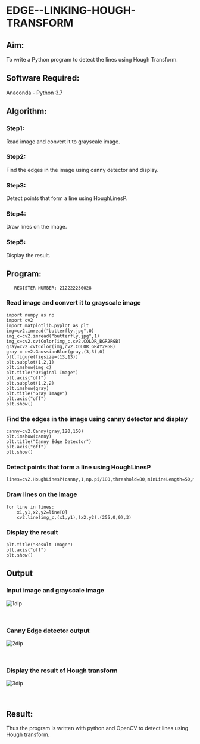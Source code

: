 # EDGE--LINKING-HOUGH-TRANSFORM
## Aim:
To write a Python program to detect the lines using Hough Transform.

## Software Required:
Anaconda - Python 3.7

## Algorithm:
### Step1:
Read image and convert it to grayscale image.

### Step2:
Find the edges in the image using canny detector and display.

### Step3:
Detect points that form a line using HoughLinesP.

### Step4:
Draw lines on the image.

### Step5:
Display the result.

## Program:
```DEVELOPED BY: DEEPIKA S
   REGISTER NUMBER: 212222230028
```

### Read image and convert it to grayscale image
```
import numpy as np
import cv2
import matplotlib.pyplot as plt
img=cv2.imread("butterfly.jpg",0)
img_c=cv2.imread("butterfly.jpg",1)
img_c=cv2.cvtColor(img_c,cv2.COLOR_BGR2RGB)
gray=cv2.cvtColor(img,cv2.COLOR_GRAY2RGB)
gray = cv2.GaussianBlur(gray,(3,3),0)
plt.figure(figsize=(13,13))
plt.subplot(1,2,1)
plt.imshow(img_c)
plt.title("Original Image")
plt.axis("off")
plt.subplot(1,2,2)
plt.imshow(gray)
plt.title("Gray Image")
plt.axis("off")
plt.show()
```
### Find the edges in the image using canny detector and display
```
canny=cv2.Canny(gray,120,150)
plt.imshow(canny)
plt.title("Canny Edge Detector")
plt.axis("off")
plt.show()
```
### Detect points that form a line using HoughLinesP
```
lines=cv2.HoughLinesP(canny,1,np.pi/180,threshold=80,minLineLength=50,maxLineGap=250)
```
### Draw lines on the image
```
for line in lines:
    x1,y1,x2,y2=line[0]
    cv2.line(img_c,(x1,y1),(x2,y2),(255,0,0),3)
```
### Display the result
```plt.imshow(img_c)
plt.title("Result Image")
plt.axis("off")
plt.show()
```
## Output

### Input image and grayscale image
![1dip](https://github.com/deepikasrinivasans/Edge-Linking-using-Hough-Transformm/assets/119393935/5f3b938f-d00a-4b2e-b244-629bce63b627)

<br>

### Canny Edge detector output
![2dip](https://github.com/deepikasrinivasans/Edge-Linking-using-Hough-Transformm/assets/119393935/8d326fba-947b-40de-b2bf-52a4bdd7f4c6)

<br>

### Display the result of Hough transform
![3dip](https://github.com/deepikasrinivasans/Edge-Linking-using-Hough-Transformm/assets/119393935/0beabb88-1b51-4ddf-a6f5-2a1a4ad73137)

<br>

## Result:
Thus the program is written with python and OpenCV to detect lines using Hough transform. 
